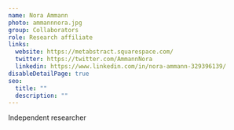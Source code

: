 ```yaml
---
name: Nora Ammann
photo: ammannnora.jpg
group: Collaborators
role: Research affiliate
links:
  website: https://metabstract.squarespace.com/
  twitter: https://twitter.com/AmmannNora
  linkedin: https://www.linkedin.com/in/nora-ammann-329396139/
disableDetailPage: true
seo:
  title: ""
  description: ""
---
```


Independent researcher
